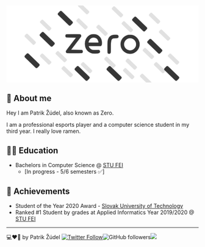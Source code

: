 <p align="center"><img src='/LogoDark.png?sanitize=true#gh-light-mode-only' style="display: block;margin-left: auto;margin-right: auto;"></p>


## 🍜 About me

Hey I am Patrik Žúdel, also known as Zero. 

I am a professional esports player and a computer science student in my third year. I really love ramen.

## 👨‍🎓 Education

- Bachelors in Computer Science @ [STU FEI](https://www.fei.stuba.sk/) 
  - [In progress - 5/6 semesters ✅] 

## 🥇 Achievements

- Student of the Year 2020 Award - [Slovak University of Technology](https://www.stuba.sk/sk/diani-na-stu/prehlad-aktualit/rektor-stu-miroslav-fikar-udelil-ocenenia-student-roka-2020.html?page_id=13848)
- Ranked #1 Student by grades at Applied Informatics Year 2019/2020 @ [STU FEI](https://www.fei.stuba.sk/)

---

💻❤🍲 by Patrik Žúdel						 [![Twitter Follow](https://img.shields.io/twitter/follow/patrikzero?label=Follow)](https://twitter.com/intent/follow?screen_name=patrikzero)![GitHub followers](https://img.shields.io/github/followers/patrikzudel?label=Follow&style=social)![](https://visitor-badge.glitch.me/badge?page_id=patrikzudel.patrikzudel)
